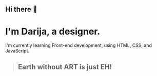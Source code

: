 ## Hi there 👋


<h1>I'm Darija, a designer. </h1>
<p>I'm currently learning Front-end development, using HTML, CSS, and JavaScript.</p>

<blockquote><h2>Earth without <strong>ART</strong> is just EH!</h2></blockquote>

